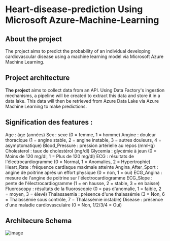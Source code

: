 # Heart-disease-prediction Using Microsoft Azure-Machine-Learning

## About the project
The project aims to predict the probability of an individual developing cardiovascular disease using a machine learning model via Microsoft Azure Machine Learning.

## Project architecture

**The project** aims to collect data from an API. Using Data Factory's ingestion mechanisms, a pipeline will be created to extract this data and store it in a data lake. This data will then be retrieved from Azure Data Lake via Azure Machine Learning to make predictions.



## Signification des features :

Age : âge (années)
Sex : sexe (0 = femme, 1 = homme)
Angine : douleur thoracique (1 = angine stable, 2 = angine instable, 3 = autres douleurs, 4 = asymptomatique)
Blood_Pressure : pression artérielle au repos (mmHg)
Cholesterol : taux de cholestérol (mg/dl)
Glycemia : glycémie à jeun (0 = Moins de 120 mg/dl, 1 = Plus de 120 mg/dl)
ECG : résultats de l'électrocardiogramme (0 = Normal, 1 = Anomalies, 2 = Hypertrophie)
Heart_Rate : fréquence cardiaque maximale atteinte
Angina_After_Sport : angine de poitrine après un effort physique (0 = non, 1 = oui)
ECG_Angina : mesure de l'angine de poitrine sur l'électrocardiogramme
ECG_Slope : pente de l'électrocardiogramme (1 = en hausse, 2 = stable, 3 = en baisse)
Fluoroscopy : résultats de la fluoroscopie (0 = pas d'anomalie, 1 = faible, 2 = moyen, 3 = élevé)
Thalassaemia : présence d'une thalassémie (3 = Non, 6 = Thalassémie sous contrôle, 7 = Thalassémie instable)
Disease : présence d'une maladie cardiovasculaire (0 = Non, 1/2/3/4 = Oui)

## Architecure Schema
![image](https://github.com/user-attachments/assets/008c98f0-9ce2-4955-82e3-0cdfb602d655)

